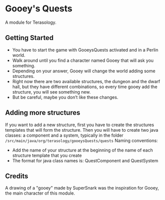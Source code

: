 #  Gooey's Quests

A module for Terasology.

## Getting Started

- You have to start the game with GooeysQuests activated and in a Perlin world.
- Walk around until you find a character named Gooey that will ask you something.
- Depending on your answer, Gooey will change the world adding some structures.
- Right now there are two available structures, the dungeon and the dwarf hall, but they have different combinations, so every time gooey add the structure, you will see something new.
- But be careful, maybe you don’t like these changes.

## Adding more structures

If you want to add a new structure, first you have to create the structures templates that will form the structure. Then you will have to create two java classes: a component and a system, typically in the folder `/src/main/java/org/terasology/gooeysQuests/quests`
Naming conventions:
- Add the name of your structure at the beginning of the name of each structure template that you create
- The format for java class names is: <YourStructure>QuestComponent and <YourStructure>QuestSystem

## Credits

A drawing of a "gooey" made by SuperSnark was the inspiration for Gooey, the main character of this module.
